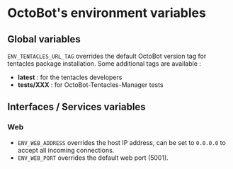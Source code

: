OctoBot\'s environment variables
================================

Global variables
----------------

`ENV_TENTACLES_URL_TAG` overrides the default OctoBot version tag for
tentacles package installation. Some additional tags are available :

-   **latest** : for the tentacles developers
-   **tests/XXX** : for OctoBot-Tentacles-Manager tests

Interfaces / Services variables
-------------------------------

### Web

-   `ENV_WEB_ADDRESS` overrides the host IP address, can be set to
    `0.0.0.0` to accept all incoming connections.
-   `ENV_WEB_PORT` overrides the default web port (5001).
